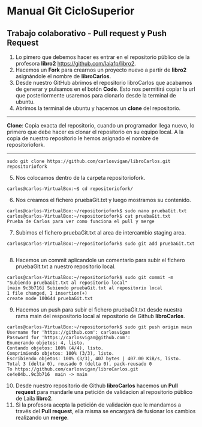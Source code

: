 # Manual Git CicloSuperior
## Trabajo colaborativo - Pull request y Push Request
1. Lo pimero que debemos hacer es entrar en el repositorio público de la profesora **libro2** https://github.com/laiafp/libro2.
2. Hacemos un **Fork** para crearnos un proyecto nuevo a partir de **libro2** asignándole el nombre de **libroCarlos**.
3. Desde nuestro GitHub abrimos el repositorio libroCarlos que acabamos de generar y pulsamos en el botón **Code**. Esto nos permitirá copiar la url que posteriormente usaremos para clonarlo desde la terminal de ubuntu.
4. Abrimos la terminal de ubuntu y hacemos un **clone** del repositorio.<br />
 ***
 **Clone**: Copia exacta del repositorio, cuando un programador llega nuevo, lo primero que debe hacer es clonar el repositorio en su equipo local. A la copia de nuestro repositorio le hemos asignado el nombre de repositoriofork.
 ***
```
sudo git clone https://github.com/carlosvigan/libroCarlos.git repositoriofork
```
5. Nos colocamos dentro de la carpeta repositoriofork.
```
carlos@carlos-VirtualBox:~$ cd repositoriofork/ 
```
6. Nos creamos el fichero pruebaGit.txt y luego mostramos su contenido.
```
carlos@carlos-VirtualBox:~/repositoriofork$ sudo nano pruebaGit.txt 
carlos@carlos-VirtualBox:~/repositoriofork$ cat pruebaGit.txt  
Prueba de Carlos para ver como funciona el pull y merge
```
7. Subimos el fichero pruebaGit.txt al area de intercambio staging area.
```
carlos@carlos-VirtualBox:~/repositoriofork$ sudo git add pruebaGit.txt  
```
8. Hacemos un commit aplicandole un comentario para subir el fichero pruebaGit.txt a nuestro repositorio local.
```
carlos@carlos-VirtualBox:~/repositoriofork$ sudo git commit -m "Subiendo pruebaGit.txt al repositorio local" 
[main 9c3b716] Subiendo pruebaGit.txt al repositorio local 
1 file changed, 1 insertion(+) 
create mode 100644 pruebaGit.txt 
```
9. Hacemos un push para subir el fichero pruebaGit.txt desde nuestra rama main del respositorio local al repositorio de Github **libroCarlos**.
```
carlos@carlos-VirtualBox:~/repositoriofork$ sudo git push origin main 
Username for 'https://github.com': carlosvigan 
Password for 'https://carlosvigan@github.com':  
Enumerando objetos: 4, listo. 
Contando objetos: 100% (4/4), listo. 
Comprimiendo objetos: 100% (3/3), listo. 
Escribiendo objetos: 100% (3/3), 407 bytes | 407.00 KiB/s, listo. 
Total 3 (delta 0), reusado 0 (delta 0), pack-reusado 0 
To https://github.com/carlosvigan/libroCarlos.git 
ce4e04b..9c3b716  main -> main 
```
10. Desde nuestro repositorio de Github **libroCarlos** hacemos un **Pull request** para mandarle una petición de validacion al repositorio público de Laila **libro2**.
11. Si la profesora acepta la petición de validación que le mandamos a través del **Pull request**, ella misma se encargará de fusionar los cambios realizando un **merge**.
